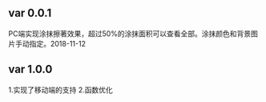 ﻿## var 0.0.1 ##
PC端实现涂抹擦著效果，超过50%的涂抹面积可以查看全部。涂抹颜色和背景图片手动指定。2018-11-12
## var 1.0.0 ##
1.实现了移动端的支持
2.函数优化

